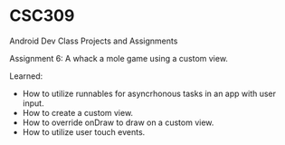 # CSC309
Android Dev Class Projects and Assignments

Assignment 6: A whack a mole game using a custom view.

Learned: 

- How to utilize runnables for asyncrhonous tasks in an app with user input.
- How to create a custom view.
- How to override onDraw to draw on a custom view.
- How to utilize user touch events.
